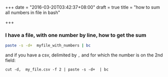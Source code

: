 +++
date = "2016-03-20T03:42:37+08:00"
draft = true
title = "how to sum all numbers in file in bash"

+++

### I have a file, with one number by line, how to get the sum

```bash
paste -s -d+  myfile_with_numbers | bc 
```

and if you have a csv, delimited by `,` and for which the number is on
the 2nd field:

```
cut -d,  my_file.csv -f 2 | paste -s -d+  | bc 
```

